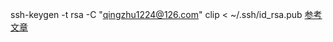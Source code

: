 ssh-keygen -t rsa -C "qingzhu1224@126.com"
clip < ~/.ssh/id_rsa.pub
[参考文章](https://www.jianshu.com/p/59811ae18799) 
